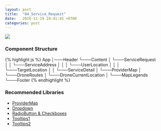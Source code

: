 ```yaml
---
layout: post
title:  "04_Service_Request"
date:   2016-11-19 19:41:45 +0700
categories: post
---
```


<img src="{{ site.github.url }}/images/posts/2016-11-19/04_Service_Request.jpg">

### Component Structure

{% highlight js %}
App
│───Header
└───Content
│   └───ServiceRequest
│   │   └───ServiceAddress
│   │   │   └───UserLocation
│   │   │   └───TargetLocation
│   │   └───ServiceDetail
│   └───ProviderMap
│       └───DroneRoutes
│       └───DroneCurrentLocation
│       └───MapLegends
└───Footer
{% endhighlight %}

### Recommended Libraries

* [ProviderMap](https://github.com/istarkov/google-map-react)
* [Dropdown](https://github.com/JedWatson/react-select)
* [RadioButton & Checkboxes](http://www.luqin.xyz/react-icheck/#/?_k=ncq8ed)
* [Tooltips1](https://github.com/react-component/tooltip)
* [Tooltips2](https://github.com/react-component/tooltip)
